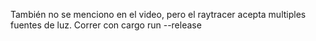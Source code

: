También no se menciono en el video, pero el raytracer acepta multiples fuentes de luz.
Correr con cargo run --release